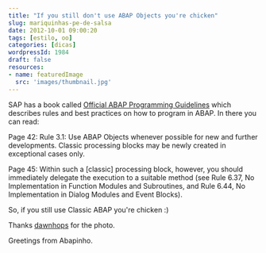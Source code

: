 ```yaml
---
title: "If you still don't use ABAP Objects you're chicken"
slug: mariquinhas-pe-de-salsa
date: 2012-10-01 09:00:20
tags: [estilo, oo]
categories: [dicas]
wordpressId: 1984
draft: false
resources:
- name: featuredImage
  src: 'images/thumbnail.jpg'
---
```

SAP has a book called [Official ABAP Programming Guidelines][1] which describes rules and best practices on how to program in ABAP. In there you can read:

Page 42: Rule 3.1: Use ABAP Objects whenever possible for new and further developments. Classic processing blocks may be newly created in exceptional cases only.

Page 45: Within such a [classic] processing block, however, you should immediately delegate the execution to a suitable method (see Rule 6.37, No Implementation in Function Modules and Subroutines, and Rule 6.44, No Implementation in Dialog Modules and Event Blocks).

So, if you still use Classic ABAP you're chicken :)

Thanks [dawnhops][2] for the photo.

Greetings from Abapinho.

   [1]: http://www.sap-press.com/products/Official-ABAP-Programming-Guidelines.html
   [2]: http://www.flickr.com/photos/seenoevil/349331985/
